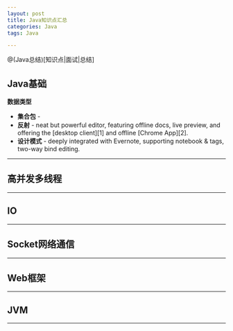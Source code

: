 ```yaml
---
layout: post
title: Java知识点汇总
categories: Java
tags: Java

---
```

@(Java总结)[知识点|面试|总结]

## Java基础


**数据类型** 

- **集合包** - 
- **反射** -  neat but powerful editor, featuring offline docs, live preview, and offering the [desktop client][1] and offline [Chrome App][2].
- **设计模式** - deeply integrated with Evernote, supporting notebook & tags, two-way bind editing.   

----------


## 高并发多线程

----------
## IO
----------
## Socket网络通信
----------
## Web框架
----------
## JVM
----------
